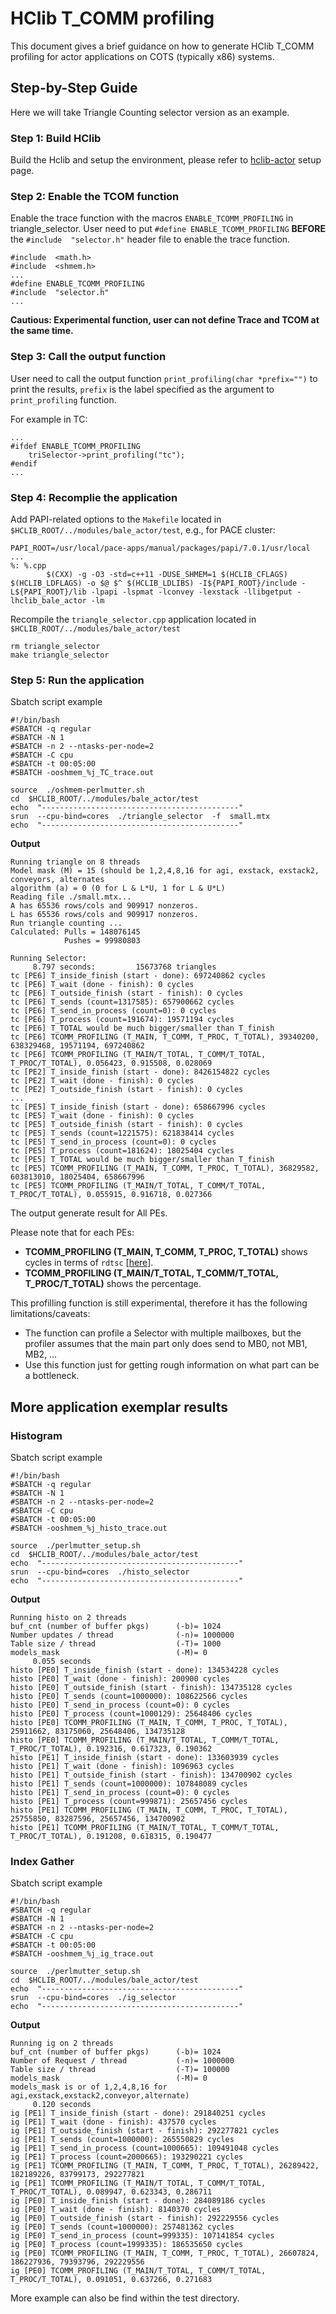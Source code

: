 # HClib T_COMM profiling

This document gives a brief guidance on how to generate HClib T_COMM profiling for actor applications on COTS (typically x86) systems.

## Step-by-Step Guide

Here we will take Triangle Counting selector version as an example.

### Step 1: Build HClib 
Build the Hclib and setup the environment, please refer to [hclib-actor](https://hclib-actor.com/getting_started/clusters/) setup page.

### Step 2: Enable the TCOM function
Enable the trace function with the macros `ENABLE_TCOMM_PROFILING` in triangle_selector.
User need to put `#define ENABLE_TCOMM_PROFILING`  **BEFORE** the `#include  "selector.h"` header file to enable the trace function.
```
#include  <math.h>
#include  <shmem.h>
...
#define ENABLE_TCOMM_PROFILING
#include  "selector.h"
...
```
**Cautious: Experimental function, user can not define Trace and TCOM at the same time.**

### Step 3: Call the output function
User need to call the output function `print_profiling(char *prefix="")`  to print the results, `prefix` is the label specified as the argument to `print_profiling` function. 

For example in TC:
```
...
#ifdef ENABLE_TCOMM_PROFILING 
	triSelector->print_profiling("tc");
#endif
...
```
### Step 4: Recomplie the application
Add PAPI-related options to the `Makefile` located in `$HCLIB_ROOT/../modules/bale_actor/test`, e.g., for PACE cluster:

```
PAPI_ROOT=/usr/local/pace-apps/manual/packages/papi/7.0.1/usr/local
...
%: %.cpp
        $(CXX) -g -O3 -std=c++11 -DUSE_SHMEM=1 $(HCLIB_CFLAGS) $(HCLIB_LDFLAGS) -o $@ $^ $(HCLIB_LDLIBS) -I${PAPI_ROOT}/include -L${PAPI_ROOT}/lib -lpapi -lspmat -lconvey -lexstack -llibgetput -lhclib_bale_actor -lm
```

Recompile the `triangle_selector.cpp` application located in `$HCLIB_ROOT/../modules/bale_actor/test`

```
rm triangle_selector
make triangle_selector
```

### Step 5: Run the application
Sbatch script example
```
#!/bin/bash
#SBATCH -q regular
#SBATCH -N 1
#SBATCH -n 2 --ntasks-per-node=2
#SBATCH -C cpu
#SBATCH -t 00:05:00
#SBATCH -ooshmem_%j_TC_trace.out

source  ./oshmem-perlmutter.sh
cd  $HCLIB_ROOT/../modules/bale_actor/test
echo  "--------------------------------------------"
srun  --cpu-bind=cores  ./triangle_selector  -f  small.mtx
echo  "--------------------------------------------"
```

**Output**
```
Running triangle on 8 threads
Model mask (M) = 15 (should be 1,2,4,8,16 for agi, exstack, exstack2, conveyors, alternates
algorithm (a) = 0 (0 for L & L*U, 1 for L & U*L)
Reading file ./small.mtx...
A has 65536 rows/cols and 909917 nonzeros.
L has 65536 rows/cols and 909917 nonzeros.
Run triangle counting ...
Calculated: Pulls = 148076145
            Pushes = 99980803

Running Selector: 
     8.797 seconds:         15673768 triangles
tc [PE6] T_inside_finish (start - done): 697240862 cycles
tc [PE6] T_wait (done - finish): 0 cycles
tc [PE6] T_outside_finish (start - finish): 0 cycles
tc [PE6] T_sends (count=1317585): 657900662 cycles
tc [PE6] T_send_in_process (count=0): 0 cycles
tc [PE6] T_process (count=191674): 19571194 cycles
tc [PE6] T_TOTAL would be much bigger/smaller than T_finish
tc [PE6] TCOMM_PROFILING (T_MAIN, T_COMM, T_PROC, T_TOTAL), 39340200, 638329468, 19571194, 697240862
tc [PE6] TCOMM_PROFILING (T_MAIN/T_TOTAL, T_COMM/T_TOTAL, T_PROC/T_TOTAL), 0.056423, 0.915508, 0.028069
tc [PE2] T_inside_finish (start - done): 8426154822 cycles
tc [PE2] T_wait (done - finish): 0 cycles
tc [PE2] T_outside_finish (start - finish): 0 cycles
...
tc [PE5] T_inside_finish (start - done): 658667996 cycles
tc [PE5] T_wait (done - finish): 0 cycles
tc [PE5] T_outside_finish (start - finish): 0 cycles
tc [PE5] T_sends (count=1221575): 621838414 cycles
tc [PE5] T_send_in_process (count=0): 0 cycles
tc [PE5] T_process (count=181624): 18025404 cycles
tc [PE5] T_TOTAL would be much bigger/smaller than T_finish
tc [PE5] TCOMM_PROFILING (T_MAIN, T_COMM, T_PROC, T_TOTAL), 36829582, 603813010, 18025404, 658667996
tc [PE5] TCOMM_PROFILING (T_MAIN/T_TOTAL, T_COMM/T_TOTAL, T_PROC/T_TOTAL), 0.055915, 0.916718, 0.027366
```
The output generate result for All PEs. 

Please note that for each PEs:
- **TCOMM_PROFILING (T_MAIN, T_COMM, T_PROC, T_TOTAL)**
shows cycles in terms of `rdtsc` [[here](https://www.felixcloutier.com/x86/rdtsc)].
- **TCOMM_PROFILING (T_MAIN/T_TOTAL, T_COMM/T_TOTAL, T_PROC/T_TOTAL)**
shows the percentage.

This profilling function is still experimental, therefore it has the following  limitations/caveats:
-   The function can profile a Selector with multiple mailboxes, but the profiler assumes that the main part only does send to MB0, not MB1, MB2, …
-   Use this function just for getting rough information on what part can be a bottleneck.

## More application exemplar results

### Histogram
Sbatch script example
```
#!/bin/bash
#SBATCH -q regular
#SBATCH -N 1
#SBATCH -n 2 --ntasks-per-node=2
#SBATCH -C cpu
#SBATCH -t 00:05:00
#SBATCH -ooshmem_%j_histo_trace.out

source  ./perlmutter_setup.sh
cd  $HCLIB_ROOT/../modules/bale_actor/test
echo  "--------------------------------------------"
srun  --cpu-bind=cores  ./histo_selector
echo  "--------------------------------------------"
```

**Output**
```
Running histo on 2 threads
buf_cnt (number of buffer pkgs)      (-b)= 1024
Number updates / thread              (-n)= 1000000
Table size / thread                  (-T)= 1000
models_mask                          (-M)= 0
     0.055 seconds
histo [PE0] T_inside_finish (start - done): 134534228 cycles
histo [PE0] T_wait (done - finish): 200900 cycles
histo [PE0] T_outside_finish (start - finish): 134735128 cycles
histo [PE0] T_sends (count=1000000): 108622566 cycles
histo [PE0] T_send_in_process (count=0): 0 cycles
histo [PE0] T_process (count=1000129): 25648406 cycles
histo [PE0] TCOMM_PROFILING (T_MAIN, T_COMM, T_PROC, T_TOTAL), 25911662, 83175060, 25648406, 134735128
histo [PE0] TCOMM_PROFILING (T_MAIN/T_TOTAL, T_COMM/T_TOTAL, T_PROC/T_TOTAL), 0.192316, 0.617323, 0.190362
histo [PE1] T_inside_finish (start - done): 133603939 cycles
histo [PE1] T_wait (done - finish): 1096963 cycles
histo [PE1] T_outside_finish (start - finish): 134700902 cycles
histo [PE1] T_sends (count=1000000): 107848089 cycles
histo [PE1] T_send_in_process (count=0): 0 cycles
histo [PE1] T_process (count=999871): 25657456 cycles
histo [PE1] TCOMM_PROFILING (T_MAIN, T_COMM, T_PROC, T_TOTAL), 25755850, 83287596, 25657456, 134700902
histo [PE1] TCOMM_PROFILING (T_MAIN/T_TOTAL, T_COMM/T_TOTAL, T_PROC/T_TOTAL), 0.191208, 0.618315, 0.190477
```

### Index Gather
Sbatch script example
```
#!/bin/bash
#SBATCH -q regular
#SBATCH -N 1
#SBATCH -n 2 --ntasks-per-node=2
#SBATCH -C cpu
#SBATCH -t 00:05:00
#SBATCH -ooshmem_%j_ig_trace.out

source  ./perlmutter_setup.sh
cd  $HCLIB_ROOT/../modules/bale_actor/test
echo  "--------------------------------------------"
srun  --cpu-bind=cores  ./ig_selector
echo  "--------------------------------------------"
```

**Output**
```
Running ig on 2 threads
buf_cnt (number of buffer pkgs)      (-b)= 1024
Number of Request / thread           (-n)= 1000000
Table size / thread                  (-T)= 100000
models_mask                          (-M)= 0
models_mask is or of 1,2,4,8,16 for agi,exstack,exstack2,conveyor,alternate)
     0.120 seconds
ig [PE1] T_inside_finish (start - done): 291840251 cycles
ig [PE1] T_wait (done - finish): 437570 cycles
ig [PE1] T_outside_finish (start - finish): 292277821 cycles
ig [PE1] T_sends (count=1000000): 265550829 cycles
ig [PE1] T_send_in_process (count=1000665): 109491048 cycles
ig [PE1] T_process (count=2000665): 193290221 cycles
ig [PE1] TCOMM_PROFILING (T_MAIN, T_COMM, T_PROC, T_TOTAL), 26289422, 182189226, 83799173, 292277821
ig [PE1] TCOMM_PROFILING (T_MAIN/T_TOTAL, T_COMM/T_TOTAL, T_PROC/T_TOTAL), 0.089947, 0.623343, 0.286711
ig [PE0] T_inside_finish (start - done): 284089186 cycles
ig [PE0] T_wait (done - finish): 8140370 cycles
ig [PE0] T_outside_finish (start - finish): 292229556 cycles
ig [PE0] T_sends (count=1000000): 257481362 cycles
ig [PE0] T_send_in_process (count=999335): 107141854 cycles
ig [PE0] T_process (count=1999335): 186535650 cycles
ig [PE0] TCOMM_PROFILING (T_MAIN, T_COMM, T_PROC, T_TOTAL), 26607824, 186227936, 79393796, 292229556
ig [PE0] TCOMM_PROFILING (T_MAIN/T_TOTAL, T_COMM/T_TOTAL, T_PROC/T_TOTAL), 0.091051, 0.637266, 0.271683
```

More example can also be find within the test directory.